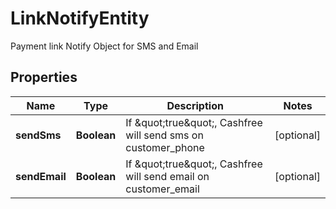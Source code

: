 

# LinkNotifyEntity

Payment link Notify Object for SMS and Email

## Properties

| Name | Type | Description | Notes |
|------------ | ------------- | ------------- | -------------|
|**sendSms** | **Boolean** | If \&quot;true\&quot;, Cashfree will send sms on customer_phone |  [optional] |
|**sendEmail** | **Boolean** | If \&quot;true\&quot;, Cashfree will send email on customer_email |  [optional] |



